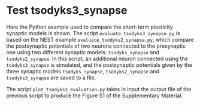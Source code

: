 # Test tsodyks3_synapse
Here the Python example used to compare the short-term plasticity synaptic models is shown.
The script ``evaluate_tsodyks3_synapse.py`` is based on the NEST example ``evaluate_tsodyks2_synapse.py``, which compare the postsynaptic potentials of
two neurons connected to the presynaptic one using two different synaptic models: ``tsodyks_synapse`` and ``tsodyks2_synapse``. In this script, an additional neuron connected using the ``tsodyks3_synapse`` is simulated, and the postsynaptic potentials given by the three synaptic models ``tsodyks_synapse``, ``tsodyks2_synapse`` and ``tsodyks3_synapse`` are saved to a file.

The script ``plot_tsodyks3_evaluation.py`` takes in input the output file of the previous script to produce the Figure S1 of the Supplementary Material.



